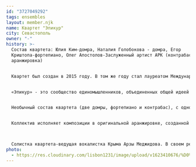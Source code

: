 ```yaml
---
id: "3727049292"
tags: ensembles
layout: member.njk
name: Квартет "Эпикур"
city: Севастополь
owner: "-"
history: >-
  Состав квартета: Юлия Ким-домра, Наталия Голобокова - домра, Егор
  Криштопа-фортепиано, Олег Апостолов-Заслуженный артист АРК (контрабас,
  аранжировка)


  Квартет был создан в 2015 году. В том же году стал лауреатом Международного фестиваля-конкурса «Самородки».


  «Эпикур» - это сообщество единомышленников, объединенных общей идеей исполнения качественной оригинальной, классической, джазовой, фольклорной музыки.


  Необычный состав квартета (две домры, фортепиано и контрабас), с одной стороны, привлекает к себе внимание своей оригинальностью, с другой, дает неограниченные возможности для творчества.


  Коллектив исполняет композиции в оригинальной аранжировке, созданной непосредственно для квартета «Эпикур» одним из участников ансамбля, что позволяет видеть возможности этого коллектива как бы изнутри и использовать их на 100%.



  Солистка квартета-ведущая вокалистка Крыма Арзы Меджидова. В своем репертуаре квартет имеет несколько музыкальных программ разной тематики: «Популярная классика», «От Вивальди до джаза», «Волшебное бельканто Италии», «У истоков».
photo:
  - https://res.cloudinary.com/lisbon1231/image/upload/v1623410676/%D0%A1%D0%BD%D0%B8%D0%BC%D0%BE%D0%BA_%D1%8D%D0%BA%D1%80%D0%B0%D0%BD%D0%B0_2021-06-11_%D0%B2_14.24.32_xalrua.png
---
```

